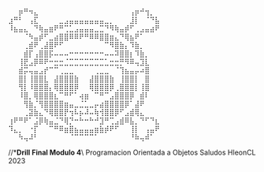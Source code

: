 ⠀⠀⡶⠛⠲⣄⠀⠀⠀⠀⠀⠀⠀⠀⠀⠀⠀⠀⠀⠀⠀⠀⠀⠀⢠⡶⠚⢲⡀⠀
⣰⠛⠃⠀⢠⣏⠀⠀⠀⠀⣀⣠⣤⣤⣤⣤⣤⣤⣤⣀⡀⠀⠀⠀⣸⡇⠀⠈⠙⣧
⠸⣦⣤⣄⠀⠙⢷⣤⣶⠟⠛⢉⣁⣠⣤⣤⣤⣀⣉⠙⠻⢷⣤⡾⠋⢀⣠⣤⣴⠟
⠀⠀⠀⠈⠳⣤⡾⠋⣀⣴⣿⣿⠿⠿⠟⠛⠿⠿⣿⣿⣶⣄⠙⢿⣦⠟⠁⠀⠀⠀
⠀⠀⠀⢀⣾⠟⢀⣼⣿⠟⠋⠀⠀⠀⠀⠀⠀⠀⠀⠉⠻⣿⣷⡄⠹⣷⡀⠀⠀⠀
⠀⠀⠀⣾⡏⢠⣿⣿⡯⠤⠤⠤⠒⠒⠒⠒⠒⠒⠒⠤⠤⠽⣿⣿⡆⠹⣷⡀⠀⠀
⠀⠀⢸⣟⣠⡿⠿⠟⠒⣒⣒⣈⣉⣉⣉⣉⣉⣉⣉⣁⣒⣒⡛⠻⠿⢤⣹⣇⠀⠀
⠀⠀⣾⡭⢤⣤⣠⡞⠉⠉⢀⣀⣀⠀⠀⠀⠀⢀⣀⣀⠀⠈⢹⣦⣤⡤⠴⣿⠀⠀
⠀⠀⣿⡇⢸⣿⣿⣇⠀⣼⣿⣿⣿⣷⠀⠀⣼⣿⣿⣿⣷⠀⢸⣿⣿⡇⠀⣿⠀⠀
⠀⠀⢻⡇⠸⣿⣿⣿⡄⢿⣿⣿⣿⡿⠀⠀⢿⣿⣿⣿⡿⢀⣿⣿⣿⡇⢸⣿⠀⠀
⠀⠀⠸⣿⡀⢿⣿⣿⣿⣆⠉⠛⠋⠁⢴⣶⠀⠉⠛⠉⣠⣿⣿⣿⡿⠀⣾⠇⠀⠀
⠀⠀⠀⢻⣷⡈⢻⣿⣿⣿⣿⣶⣤⣀⣈⣁⣀⡤⣴⣿⣿⣿⣿⡿⠁⣼⠟⠀⠀⠀
⠀⠀⠀⢀⣽⣷⣄⠙⢿⣿⣿⡟⢲⠧⡦⠼⠤⢷⢺⣿⣿⡿⠋⣠⣾⢿⣄⠀⠀⠀
⢰⠟⠛⠟⠁⣨⡿⢷⣤⣈⠙⢿⡙⠒⠓⠒⠓⠚⣹⠛⢉⣠⣾⠿⣧⡀⠙⠋⠙⣆
⠹⣄⡀⠀⠐⡏⠀⠀⠉⠛⠿⣶⣿⣦⣤⣤⣤⣶⣷⡾⠟⠋⠀⠀⢸⡇⠀⢠⣤⠟
⠀⠀⠳⢤⠼⠃⠀⠀⠀⠀⠀⠀⠈⠉⠉⠉⠉⠁⠀⠀⠀⠀⠀⠀⠘⠷⢤⠾⠁⠀



//***Drill Final Modulo 4**\\
		Programacion Orientada a Objetos
	Saludos 
		HleonCL 
			  2023
